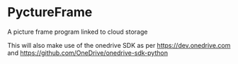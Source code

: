 

# PyctureFrame
A picture frame program linked to cloud storage

This will also make use of the onedrive SDK 
as per https://dev.onedrive.com 
and https://github.com/OneDrive/onedrive-sdk-python
